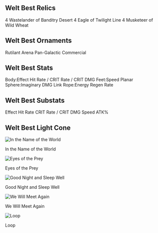 ## Welt Best Relics
4 Wastelander of Banditry Desert
4 Eagle of Twilight Line
4 Musketeer of Wild Wheat

## Welt Best Ornaments
Rutilant Arena
Pan-Galactic Commercial

## Welt Best Stats
Body:Effect Hit Rate / CRIT Rate / CRIT DMG
Feet:Speed
Planar Sphere:Imaginary DMG
Link Rope:Energy Regen Rate

## Welt Best Substats
Effect Hit Rate
CRIT Rate / CRIT DMG
Speed
ATK%

## Welt Best Light Cone

![In the Name of the World](https://rerollcdn.com/STARRAIL/LightCones/in_the_name_of_the_world_sm.png)

In the Name of the World

![Eyes of the Prey](https://rerollcdn.com/STARRAIL/LightCones/eyes_of_the_prey_sm.png)

Eyes of the Prey

![Good Night and Sleep Well](https://rerollcdn.com/STARRAIL/LightCones/good_night_and_sleep_well_sm.png)

Good Night and Sleep Well

![We Will Meet Again](https://rerollcdn.com/STARRAIL/LightCones/we_will_meet_again_sm.png)

We Will Meet Again

![Loop](https://rerollcdn.com/STARRAIL/LightCones/loop_sm.png)

Loop